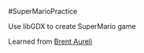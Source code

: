 #SuperMarioPractice

Use libGDX to create SuperMario game

Learned from [Brent Aureli](https://www.youtube.com/watch?v=a8MPxzkwBwo)

